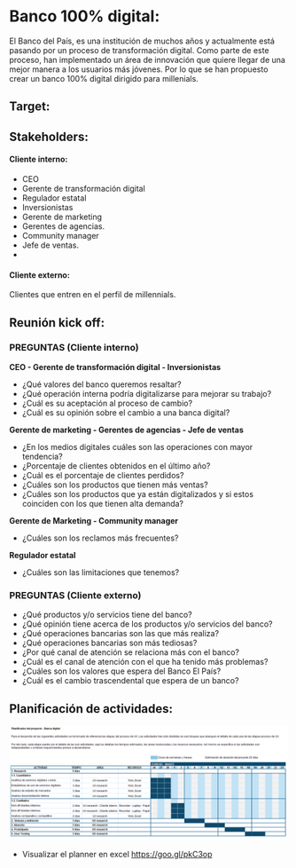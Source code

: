 # Banco 100% digital:

El Banco del País, es una institución de muchos años y actualmente está pasando por un proceso de transformación digital. Como parte de este proceso, han implementado un área de innovación que quiere llegar de una mejor manera a los usuarios más jóvenes. Por lo que se han propuesto crear un banco 100% digital dirigido para millenials.

## Target:



## Stakeholders:

#### Cliente interno:

- CEO
- Gerente de transformación digital
- Regulador estatal
- Inversionistas
- Gerente de marketing
- Gerentes de agencias.
- Community manager
- Jefe de ventas.
- 

#### Cliente externo:

Clientes que entren en el perfil de millennials.

## Reunión kick off:

### PREGUNTAS (Cliente interno)

**CEO - Gerente de transformación digital - Inversionistas** 

- ¿Qué valores del banco queremos resaltar?
- ¿Qué operación interna podría digitalizarse para mejorar su trabajo?
- ¿Cuál es su aceptación al proceso de  cambio?
- ¿Cuál es su opinión sobre el cambio a una banca digital?

**Gerente de marketing - Gerentes de agencias - Jefe de ventas**

- ¿En los medios digitales cuáles son las operaciones con mayor tendencia?
- ¿Porcentaje de clientes obtenidos en el último año?
- ¿Cuál es el porcentaje de clientes perdidos?
- ¿Cuáles son los productos que tienen más ventas?
- ¿Cuáles son los productos que ya están digitalizados y si estos coinciden con los que tienen alta demanda?

**Gerente de Marketing - Community manager**
- ¿Cuáles son los reclamos más frecuentes?

**Regulador estatal**

- ¿Cuáles son las limitaciones que tenemos?

### PREGUNTAS (Cliente externo)

- ¿Qué productos y/o servicios tiene del banco?
- ¿Qué opinión tiene acerca de los productos y/o servicios del banco?
- ¿Qué operaciones bancarias son las que más realiza?
- ¿Qué operaciones bancarias son más tediosas?
- ¿Por qué canal de atención se relaciona más con el banco?
- ¿Cuál es el canal de atención con el que ha tenido más problemas?
- ¿Cuáles son los valores que espera del Banco El País?
- ¿Cuál es el cambio trascendental que espera de un banco?


## Planificación de actividades:

![banca-digital](assets/docs/Planner-Bank.png)

- Visualizar el planner en excel https://goo.gl/pkC3op




 
